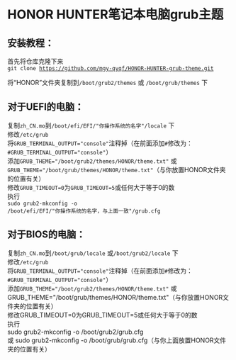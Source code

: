 HONOR HUNTER笔记本电脑grub主题
=
安装教程：<br>
-
首先将仓库克隆下来<br>
<code>git clone https://github.com/mgy-qyqf/HONOR-HUNTER-grub-theme.git</code>

将“HONOR”文件夹复制到<code>/boot/grub2/themes</code> 或 <code>/boot/grub/themes</code> 下<br>

对于UEFI的电脑：<br>
-
复制<code>zh_CN.mo</code>到<code>/boot/efi/EFI/"你操作系统的名字"/locale</code> 下<br>
修改<code>/etc/grub</code><br>
将<code>GRUB_TERMINAL_OUTPUT="console"</code>注释掉（在前面添加<code>#</code>修改为：<code>#GRUB_TERMINAL_OUTPUT="console"</code>）<br>
添加<code>GRUB_THEME="/boot/grub2/themes/HONOR/theme.txt"</code> 或<br>
<code>GRUB_THEME="/boot/grub/themes/HONOR/theme.txt"</code>（与你放置HONOR文件夹的位置有关）<br>
修改<code>GRUB_TIMEOUT=0</code>为<code>GRUB_TIMEOUT=5</code>或任何大于等于0的数<br>
执行<br>
<code>sudo grub2-mkconfig -o /boot/efi/EFI/"你操作系统的名字，与上面一致"/grub.cfg</code><br>

对于BIOS的电脑：<br>
-
复制<code>zh_CN.mo</code>到<code>/boot/grub/locale</code> 或<code>/boot/grub2/locale</code> 下<br>
修改<code>/etc/grub</code><br>
将<code>GRUB_TERMINAL_OUTPUT="console"</code>注释掉（在前面添加<code>#</code>修改为：<code>#GRUB_TERMINAL_OUTPUT="console"</code>）<br>
添加<code>GRUB_THEME="/boot/grub2/themes/HONOR/theme.txt"</code> 或<br>
GRUB_THEME="/boot/grub/themes/HONOR/theme.txt"（与你放置HONOR文件夹的位置有关）<br>
修改GRUB_TIMEOUT=0为GRUB_TIMEOUT=5或任何大于等于0的数<br>
执行<br>
sudo grub2-mkconfig -o /boot/grub2/grub.cfg<br>
或
sudo grub2-mkconfig -o /boot/grub/grub.cfg（与你上面放置HONOR文件夹的位置有关）<br>
